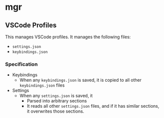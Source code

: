 # mgr

## VSCode Profiles

This manages VSCode profiles. It manages the following files:

- `settings.json`
- `keybindings.json`


### Specification

- Keybindings
  - When any `keybindings.json` is saved, it is copied to all other `keybindings.json` files
- Settings
  - When any `settings.json` is saved, it
    - Parsed into arbitrary sections
    - It reads all other `settings.json` files, and if it has similar sections, it overwrites those sections.
